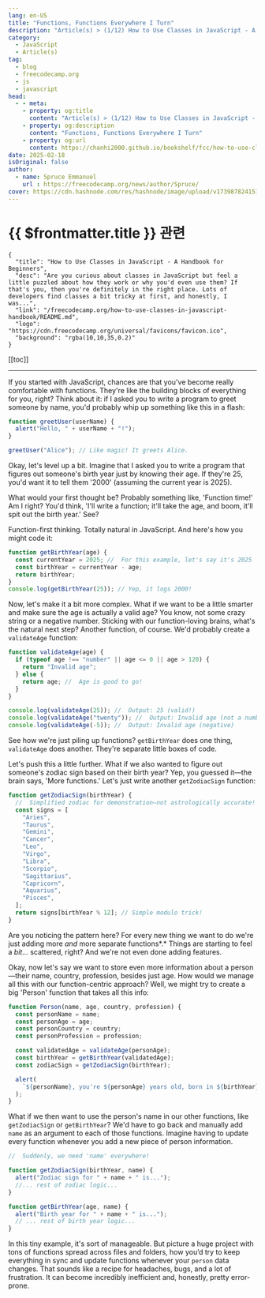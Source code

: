```yaml
---
lang: en-US
title: "Functions, Functions Everywhere I Turn"
description: "Article(s) > (1/12) How to Use Classes in JavaScript - A Handbook for Beginners"
category:
  - JavaScript
  - Article(s)
tag:
  - blog
  - freecodecamp.org
  - js
  - javascript
head:
  - - meta:
    - property: og:title
      content: "Article(s) > (1/12) How to Use Classes in JavaScript - A Handbook for Beginners"
    - property: og:description
      content: "Functions, Functions Everywhere I Turn"
    - property: og:url
      content: https://chanhi2000.github.io/bookshelf/fcc/how-to-use-classes-in-javascript-handbook/functions-functions-everywhere-i-turn.html
date: 2025-02-18
isOriginal: false
author:
  - name: Spruce Emmanuel
    url : https://freecodecamp.org/news/author/Spruce/
cover: https://cdn.hashnode.com/res/hashnode/image/upload/v1739878241514/a725b4af-8061-49c2-9575-2aa4096acb74.png
---
```


# {{ $frontmatter.title }} 관련

```component VPCard
{
  "title": "How to Use Classes in JavaScript - A Handbook for Beginners",
  "desc": "Are you curious about classes in JavaScript but feel a little puzzled about how they work or why you'd even use them? If that's you, then you're definitely in the right place. Lots of developers find classes a bit tricky at first, and honestly, I was...",
  "link": "/freecodecamp.org/how-to-use-classes-in-javascript-handbook/README.md",
  "logo": "https://cdn.freecodecamp.org/universal/favicons/favicon.ico",
  "background": "rgba(10,10,35,0.2)"
}
```

[[toc]]

---

<SiteInfo
  name="How to Use Classes in JavaScript - A Handbook for Beginners"
  desc="Are you curious about classes in JavaScript but feel a little puzzled about how they work or why you'd even use them? If that's you, then you're definitely in the right place. Lots of developers find classes a bit tricky at first, and honestly, I was..."
  url="https://freecodecamp.org/news/how-to-use-classes-in-javascript-handbook#heading-functions-functions-everywhere-i-turn"
  logo="https://cdn.freecodecamp.org/universal/favicons/favicon.ico"
  preview="https://cdn.hashnode.com/res/hashnode/image/upload/v1739878241514/a725b4af-8061-49c2-9575-2aa4096acb74.png"/>

If you started with JavaScript, chances are that you've become really comfortable with functions. They're like the building blocks of everything for you, right? Think about it: if I asked you to write a program to greet someone by name, you'd probably whip up something like this in a flash:

```js
function greetUser(userName) {
  alert("Hello, " + userName + "!");
}

greetUser("Alice"); // Like magic! It greets Alice.
```

Okay, let's level up a bit. Imagine that I asked you to write a program that figures out someone's birth year just by knowing their age. If they're 25, you'd want it to tell them '2000' (assuming the current year is 2025).

What would your first thought be? Probably something like, 'Function time!' Am I right? You'd think, 'I'll write a function; it'll take the age, and boom, it'll spit out the birth year.' See?

Function-first thinking. Totally natural in JavaScript. And here's how you might code it:

```js
function getBirthYear(age) {
  const currentYear = 2025; //  For this example, let's say it's 2025
  const birthYear = currentYear - age;
  return birthYear;
}
console.log(getBirthYear(25)); // Yep, it logs 2000!
```

<CodePen
  user="Spruce_khalifa"
  slug-hash="gbOYvvo"
  title="Birth Year Program Simple version"
  :default-tab="['css','result']"
  :theme="$isDarkmode ? 'dark': 'light'"/>

Now, let's make it a bit more complex. What if we want to be a little smarter and make sure the age is actually a valid age? You know, not some crazy string or a negative number. Sticking with our function-loving brains, what's the natural next step? Another function, of course. We'd probably create a `validateAge` function:

```js
function validateAge(age) {
  if (typeof age !== "number" || age <= 0 || age > 120) {
    return "Invalid age";
  } else {
    return age; //  Age is good to go!
  }
}

console.log(validateAge(25)); //  Output: 25 (valid!)
console.log(validateAge("twenty")); //  Output: Invalid age (not a number)
console.log(validateAge(-5)); //  Output: Invalid age (negative)
```

<CodePen
  user="Spruce_khalifa"
  slug-hash="xbxKYjZ"
  title="Birth Year Program with Age Validation"
  :default-tab="['css','result']"
  :theme="$isDarkmode ? 'dark': 'light'"/>

See how we're just piling up functions? `getBirthYear` does one thing, `validateAge` does another. They're separate little boxes of code.

Let's push this a little further. What if we also wanted to figure out someone's zodiac sign based on their birth year? Yep, you guessed it—the brain says, 'More functions.' Let's just write another `getZodiacSign` function:

```js
function getZodiacSign(birthYear) {
  //  Simplified zodiac for demonstration—not astrologically accurate! 😉
  const signs = [
    "Aries",
    "Taurus",
    "Gemini",
    "Cancer",
    "Leo",
    "Virgo",
    "Libra",
    "Scorpio",
    "Sagittarius",
    "Capricorn",
    "Aquarius",
    "Pisces",
  ];
  return signs[birthYear % 12]; // Simple modulo trick!
}
```

<CodePen
  user="Spruce_khalifa"
  slug-hash="RNwbQxg"
  title="Birth Year Program"
  :default-tab="['css','result']"
  :theme="$isDarkmode ? 'dark': 'light'"/>

Are you noticing the pattern here? For every new thing we want to do we're just adding more *and* more separate functions*.* Things are starting to feel a *bit...* scattered, right? And we're not even done adding features.

Okay, now let's say we want to store even more information about a person—their name, country, profession, besides just age. How would we manage all this with our function-centric approach? Well, we might try to create a big 'Person' function that takes all this info:

```js
function Person(name, age, country, profession) {
  const personName = name;
  const personAge = age;
  const personCountry = country;
  const personProfession = profession;

  const validatedAge = validateAge(personAge);
  const birthYear = getBirthYear(validatedAge);
  const zodiacSign = getZodiacSign(birthYear);

  alert(
    `${personName}, you're ${personAge} years old, born in ${birthYear}, zodiac sign: ${zodiacSign}!`
  );
}
```

What if we then want to use the person's name in our other functions, like `getZodiacSign` or `getBirthYear`? We'd have to go back and manually add `name` as an argument to each of those functions. Imagine having to update every function whenever you add a new piece of person information.

```js
//  Suddenly, we need 'name' everywhere!

function getZodiacSign(birthYear, name) {
  alert("Zodiac sign for " + name + " is...");
  //... rest of zodiac logic...
}

function getBirthYear(age, name) {
  alert("Birth year for " + name + " is...");
  // ... rest of birth year logic...
}
```

In this tiny example, it's sort of manageable. But picture a huge project with tons of functions spread across files and folders, how you’d try to keep everything in sync and update functions whenever your `person` data changes. That sounds like a recipe for headaches, bugs, and a lot of frustration. It can become incredibly inefficient and, honestly, pretty error-prone.
